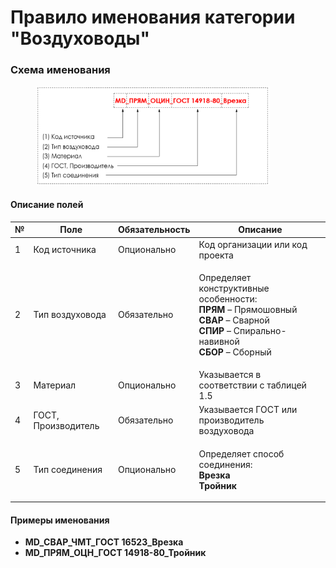 # Правило именования категории "Воздуховоды"

### Схема именования

<div align="left"><figure><img src="../../.gitbook/assets/image (14) (1).png" alt="" width="375"><figcaption></figcaption></figure></div>

#### Описание полей

| № | Поле                | Обязательность | Описание                                                                                                                                                                                                 |
| - | ------------------- | -------------- | -------------------------------------------------------------------------------------------------------------------------------------------------------------------------------------------------------- |
| 1 | Код источника       | Опционально    | Код организации или код проекта                                                                                                                                                                          |
| 2 | Тип воздуховода     | Обязательно    | <p>Определяет конструктивные особенности:<br><strong>ПРЯМ</strong> – Прямошовный<br><strong>СВАР</strong> – Сварной<br><strong>СПИР</strong> – Спирально-навивной<br><strong>СБОР</strong> – Сборный</p> |
| 3 | Материал            | Опционально    | Указывается в соответствии с таблицей 1.5                                                                                                                                                                |
| 4 | ГОСТ, Производитель | Обязательно    | Указывается ГОСТ или производитель воздуховода                                                                                                                                                           |
| 5 | Тип соединения      | Опционально    | <p>Определяет способ соединения:<br><strong>Врезка</strong><br><strong>Тройник</strong></p>                                                                                                              |

#### Примеры именования

* **MD\_СВАР\_ЧМТ\_ГОСТ 16523\_Врезка**
* **MD\_ПРЯМ\_ОЦН\_ГОСТ 14918-80\_Тройник**
